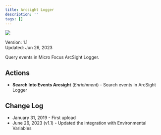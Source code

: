 ```yaml
---
title: Arcsight Logger
description: ''
tags: []
---
```


![](/img/platform-services/automation-service/app-central/logos/arcsight-logger.png)

Version: 1.1  
Updated: Jun 26, 2023

Query events in Micro Focus ArcSight Logger.

## Actions

* **Search Into Events Arcsight** (*Enrichment*) - Search events in ArcSight Logger

## Change Log

* January 31, 2019 - First upload
* June 26, 2023 (v1.1) - Updated the integration with Environmental Variables
